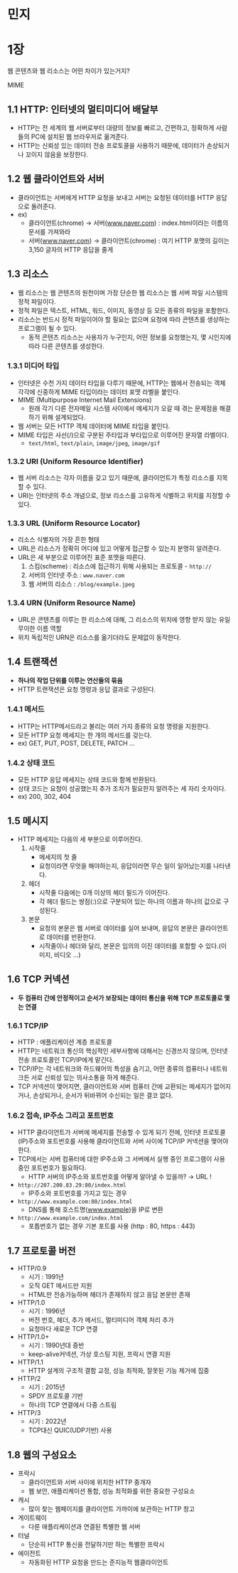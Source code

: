 # 민지

# 1장

웹 콘텐츠와 웹 리소스는 어떤 차이가 있는거지?

MIME

## 1.1 HTTP: 인터넷의 멀티미디어 배달부

- HTTP는 전 세계의 웹 서버로부터 대량의 정보를 빠르고, 간편하고, 정확하게 사람들의 PC에 설치된 웹 브라우저로 옮겨준다.
- HTTP는 신뢰성 있는 데이터 전송 프로토콜을 사용하기 때문에, 데이터가 손상되거나 꼬이지 않음을 보장한다.

## 1.2 웹 클라이언트와 서버

- 클라이언트는 서버에게 HTTP 요청을 보내고 서버는 요청된 데이터를 HTTP 응답으로 돌려준다.
- ex)
  - 클라이언트(chrome) → 서버(www.naver.com) : index.html이라는 이름의 문서를 가져와라
  - 서버(www.naver.com) → 클라이언트(chrome) : 여기 HTTP 포맷의 길이는 3,150 글자의 HTTP 응답을 줄게

## 1.3 리소스

- 웹 리소스는 웹 콘텐츠의 원천이며 가장 단순한 웹 리소스는 웹 서버 파일 시스템의 정적 파일이다.
- 정적 파일은 텍스트, HTML, 워드, 이미지, 동영상 등 모든 종류의 파일을 포함한다.
- 리소스는 반드시 정적 파일이어야 할 필요는 없으며 요청에 따라 콘텐츠를 생상하는 프로그램이 될 수 있다.
  - 동적 콘텐츠 리소스는 사용자가 누구인지, 어떤 정보를 요청했는지, 몇 시인지에 따라 다른 콘텐츠를 생성한다.

### 1.3.1 미디어 타입

- 인터넷은 수천 가지 데이터 타입을 다루기 때문에, HTTP는 웹에서 전송되는 객체 각각에 신중하게 MIME 타입이라는 데이터 포맷 라벨을 붙인다.
- MIME (Multipurpose Internet Mail Extensions)
  - 원래 각기 다른 전자메일 시스템 사이에서 메세지가 오갈 때 겪는 문제점을 해결하기 위해 설계되었다.
- 웹 서버는 모든 HTTP 객체 데이터에 MIME 타입을 붙인다.
- MIME 타입은 사선(/)으로 구분된 주타입과 부타입으로 이루어진 문자열 라벨이다.
  - `text/html`, `text/plain`, `image/jpeg`, `image/gif`

### 1.3.2 URI (Uniform Resource Identifier)

- 웹 서버 리소스는 각자 이름을 갖고 있기 때문에, 클라이언트가 특정 리소스를 지목할 수 있다.
- URI는 인터넷의 주소 개념으로, 정보 리소스를 고유하게 식별하고 위치를 지정할 수 있다.

### 1.3.3 URL (Uniform Resource Locator)

- 리소스 식별자의 가장 흔한 형태
- URL은 리소스가 정확히 어디에 있고 어떻게 접근할 수 있는지 분명히 알려준다.
- URL은 세 부분으로 이루어진 표준 포맷을 따른다.
  1. 스킴(scheme) : 리소스에 접근하기 위해 사용되는 프로토콜 - `http://`
  2. 서버의 인터넷 주소 : `www.naver.com`
  3. 웹 서버의 리소스 : `/blog/example.jpeg`

### 1.3.4 URN (Uniform Resource Name)

- URL은 콘텐츠를 이루는 한 리소스에 대해, 그 리소스의 위치에 영향 받지 않는 유일무이한 이름 역할
- 위치 독립적인 URN은 리소스를 옮기더라도 문제없이 동작한다.

## 1.4 트랜잭션

- **하나의 작업 단위를 이루는 연산들의 묶음**
- HTTP 트랜잭션은 요청 명령과 응답 결과로 구성된다.

### 1.4.1 메서드

- HTTP는 HTTP메서드라고 불리는 여러 가지 종류의 요청 명령을 지원한다.
- 모든 HTTP 요청 메세지는 한 개의 메서드를 갖는다.
- ex) GET, PUT, POST, DELETE, PATCH …

### 1.4.2 상태 코드

- 모든 HTTP 응답 메세지는 상태 코드와 함께 반환된다.
- 상태 코드는 요청이 성공했는지 추가 조치가 필요한지 알려주는 세 자리 숫자이다.
- ex) 200, 302, 404

## 1.5 메시지

- HTTP 메세지는 다음의 세 부분으로 이루어진다.
  1. 시작줄
     - 메세지의 첫 줄
     - 요청이라면 무엇을 해야하는지, 응답이라면 무슨 일이 일어났는지를 나타낸다.
  2. 헤더
     - 시작줄 다음에는 0개 이상의 헤더 필드가 이어진다.
     - 각 헤더 필드는 쌍점(:)으로 구분되어 있는 하나의 이름과 하나의 값으로 구성된다.
  3. 본문
     - 요청의 본문은 웹 서버로 데이터를 실어 보내며, 응답의 본문은 클라이언트로 데이터를 반환한다.
     - 시작줄이나 헤더와 달리, 본문은 임의의 이진 데이터를 포함할 수 있다.(이미지, 비디오 …)

## 1.6 TCP 커넥션

- **두 컴퓨터 간에 안정적이고 순서가 보장되는 데이터 통신을 위해 TCP 프로토콜로 맺는 연결**

### 1.6.1 TCP/IP

- HTTP : 애플리케이션 계층 프로토콜
- HTTP는 네트워크 통신의 핵심적인 세부사항에 대해서는 신경쓰지 않으며, 인터넷 전송 프로토콜인 TCP/IP에게 맡긴다.
- TCP/IP는 각 네트워크와 하드웨어의 특성을 숨기고, 어떤 종류의 컴퓨터나 네트워크든 서로 신뢰성 있는 의사소통을 하게 해준다.
- TCP 커넥션이 맺어지면, 클라이언트와 서버 컴퓨터 간에 교환되는 메세지가 없어지거나, 손상되거나, 순서가 뒤바뀌어 수신되는 일은 결코 없다.

### 1.6.2 접속, IP주소 그리고 포트번호

- HTTP 클라이언트가 서버에 메세지를 전송할 수 있게 되기 전에, 인터넷 프로토콜(IP)주소와 포트번호를 사용해 클라이언트와 서버 사이에 TCP/IP 커넥션을 맺어야 한다.
- TCP에서는 서버 컴퓨터에 대한 IP주소와 그 서버에서 실행 중인 프로그램이 사용 중인 포트번호가 필요하다.
  - HTTP 서버의 IP주소와 포트번호를 어떻게 알아낼 수 있을까? → URL !
- `http://207.200.83.29:80/index.html`
  - IP주소와 포트번호를 가지고 있는 경우
- `http://www.example.com:80/index.html`
  - DNS를 통해 호스트명(www.example)을 IP로 변환
- `http://www.example.com/index.html`
  - 포틉번호가 없는 경우 기본 포트를 사용 (http : 80, https : 443)

## 1.7 프로토콜 버전

- HTTP/0.9
  - 시기 : 1991년
  - 오직 GET 메서드만 지원
  - HTML만 전송가능하며 헤더가 존재하지 않고 응답 본문만 존재
- HTTP/1.0
  - 시기 : 1996년
  - 버전 번호, 헤더, 추가 메서드, 멀티미디어 객체 처리 추가
  - 요청마다 새로운 TCP 연결
- HTTP/1.0+
  - 시기 : 1990년대 중반
  - keep-alive커넥션, 가상 호스팅 지원, 프락시 연결 지원
- HTTP/1.1
  - HTTP 설계의 구조적 결함 교정, 성능 최적화, 잘못된 기능 제거에 집중
- HTTP/2
  - 시기 : 2015년
  - SPDY 프로토콜 기반
  - 하나의 TCP 연결에서 다중 스트림
- HTTP/3
  - 시기 : 2022년
  - TCP대신 QUIC(UDP기반) 사용

## 1.8 웹의 구성요소

- 프락시
  - 클라이언트와 서버 사이에 위치한 HTTP 중개자
  - 웹 보안, 애플리케이션 통합, 성능 최적화를 위한 중요한 구성요소
- 캐시
  - 많이 찾는 웹페이지를 클라이언트 가까이에 보관하는 HTTP 창고
- 게이트웨이
  - 다른 애플리케이션과 연결된 특별한 웹 서버
- 터널
  - 단순히 HTTP 통신을 전달하기만 하는 특별한 프락시
- 에이전트
  - 자동화된 HTTP 요청을 만드는 준지능적 웹클라이언트
